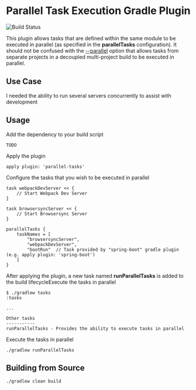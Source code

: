 # Parallel Task Execution Gradle Plugin
![Build Status](https://travis-ci.org/barryearles/parallel-tasks-gradle-plugin.svg)

This plugin allows tasks that are defined within the same module to be executed in parallel (as specified in the __parallelTasks__ configuration).  It should not be confused with the [--parallel](https://github.com/gradle/gradle/blob/master/design-docs/done/parallel-project-execution.md "--parallel") option that allows tasks from separate projects in a decoupled multi-project build to be executed in parallel.

## Use Case

I needed the ability to run several servers concurrently to assist with development

## Usage

Add the dependency to your build script

	TODO

Apply the plugin

	apply plugin: 'parallel-tasks'

Configure the tasks that you wish to be executed in parallel

	task webpackDevServer << {
        // Start Webpack Dev Server
    }

    task browsersyncServer << {
        // Start Browsersync Server
    }

    parallelTasks {
        taskNames = [
            "browsersyncServer",
            "webpackDevServer",
            "bootRun"  // Task provided by "spring-boot" gradle plugin (e.g. apply plugin: 'spring-boot')
        ]
    }

After applying the plugin, a new task named __runParallelTasks__ is added to the build lifecycleExecute the tasks in parallel

	$ ./gradlew tasks
    :tasks

    ...

    Other tasks
    -----------
    runParallelTasks - Provides the ability to execute tasks in parallel

Execute the tasks in parallel

	./gradlew runParallelTasks

## Building from Source

	./gradlew clean build

